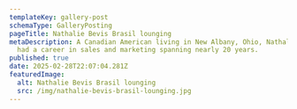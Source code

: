 ```yaml
---
templateKey: gallery-post
schemaType: GalleryPosting
pageTitle: Nathalie Bevis Brasil lounging
metaDescription: A Canadian American living in New Albany, Ohio, Nathalie Bevis
  had a career in sales and marketing spanning nearly 20 years.
published: true
date: 2025-02-28T22:07:04.281Z
featuredImage:
  alt: Nathalie Bevis Brasil lounging
  src: /img/nathalie-bevis-brasil-lounging.jpg
---
```

